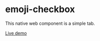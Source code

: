 # emoji-checkbox

This native web component is a simple tab.

[Live demo](https://codesandbox.io/s/https://codesandbox.io/s/web-component-simple-tab-6b4ho)
